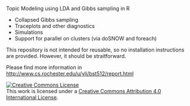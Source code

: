 
Topic Modeling using LDA and Gibbs sampling in R

* Collapsed Gibbs sampling
* Traceplots and other diagnostics
* Simulations
* Support for parallel on clusters (via doSNOW and foreach)

This repository is not intended for reusable, so no installation instructions are provided. However, it should be straitforward.

Please find more information in http://www.cs.rochester.edu/u/yli/bst512/report.html



<a rel="license" href="http://creativecommons.org/licenses/by/4.0/"><img alt="Creative Commons License" style="border-width:0" src="http://i.creativecommons.org/l/by/4.0/88x31.png" /></a><br />This work is licensed under a <a rel="license" href="http://creativecommons.org/licenses/by/4.0/">Creative Commons Attribution 4.0 International License</a>.
